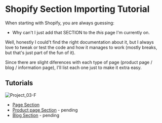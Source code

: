 # Shopify Section Importing Tutorial
When starting with Shopify, you are always guessing:
- Why can't I just add that SECTION to the *this* page I'm currently on.

Well, honestly I could't find the right documentation about it, but I always love to tweak or test the code and how it manages to work (mostly breaks, but that's just part of the fun of it).

Since there are slight diferences with each type of page (product page / blog / information page), I'll list each one just to make it extra easy.

Tutorials 
------
![Project_03-F](https://github.com/taftera/shopify-help/blob/master/sections/tutorial/screenshots/gh-display_03_f.jpg)
- [Page Section](https://github.com/taftera/shopify-help/blob/master/sections/tutorial/page-section-tutorial.md)
- [Product page Section](#) - pending
- [Blog Section](#) - pending
